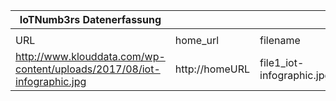 |IoTNumb3rs Datenerfassung|||||||||||
| ---- | ---- | ---- | ---- | ---- | ---- | ---- | ---- | ---- | ---- | ---- |
||||||||||||
|URL|home_url|filename|device_class|device_count|market_class|market_volume|prognosis_year|publication_year|authorship_class|Dropbox folder|
|http://www.klouddata.com/wp-content/uploads/2017/08/iot-infographic.jpg|http://homeURL|file1_iot-infographic.jpg||||||||testuser/20181104-1713|
